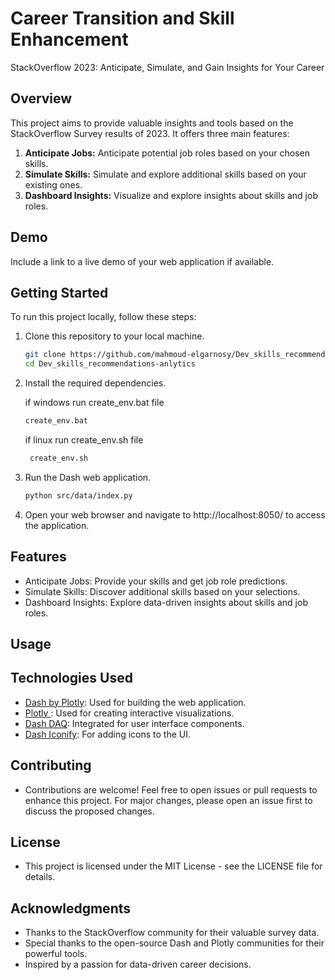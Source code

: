# Career Transition and Skill Enhancement
StackOverflow 2023: Anticipate, Simulate, and Gain Insights for Your Career

## Overview

This project aims to provide valuable insights and tools based on the StackOverflow Survey results of 2023. It offers three main features:

1. **Anticipate Jobs:** Anticipate potential job roles based on your chosen skills.
2. **Simulate Skills:** Simulate and explore additional skills based on your existing ones.
3. **Dashboard Insights:** Visualize and explore insights about skills and job roles.


## Demo

Include a link to a live demo of your web application if available.

## Getting Started

To run this project locally, follow these steps:

1. Clone this repository to your local machine.

   ```bash
   git clone https://github.com/mahmoud-elgarnosy/Dev_skills_recommendations-anlytics.git
   cd Dev_skills_recommendations-anlytics

2. Install the required dependencies.
   
   if windows run create_env.bat file 
     ```bash
    create_env.bat
     ```
   if linux run create_env.sh file 
   ```bash
    create_env.sh
   ```
3. Run the Dash web application.
    ```bash
    python src/data/index.py
    ```
4. Open your web browser and navigate to http://localhost:8050/ to access the application.

## Features
- Anticipate Jobs: Provide your skills and get job role predictions.
- Simulate Skills: Discover additional skills based on your selections.
- Dashboard Insights: Explore data-driven insights about skills and job roles. 

## Usage

## Technologies Used
- [Dash by Plotly](https://dash.plotly.com/): Used for building the web application.
- [Plotly ](https://plotly.com/): Used for creating interactive visualizations.
- [Dash DAQ](https://dash.plotly.com/dash-daq): Integrated for user interface components.
- [Dash Iconify](https://icon-sets.iconify.design/?query=python): For adding icons to the UI.

## Contributing
- Contributions are welcome! Feel free to open issues or pull requests to enhance this project. For major changes, please open an issue first to discuss the proposed changes.

## License
- This project is licensed under the MIT License - see the LICENSE file for details.

## Acknowledgments
- Thanks to the StackOverflow community for their valuable survey data.
- Special thanks to the open-source Dash and Plotly communities for their powerful tools.
- Inspired by a passion for data-driven career decisions.